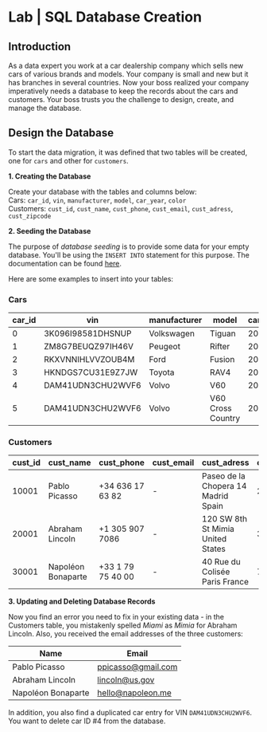 # Lab | SQL Database Creation

## Introduction
As a data expert you work at a car dealership company which sells new cars of various brands and models. 
Your company is small and new but it has branches in several countries. 
Now your boss realized your company imperatively needs a database to keep the records about the cars and customers.
Your boss trusts you the challenge to design, create, and manage the database.

## Design the Database
To start the data migration, it was defined that two tables will be created, one for  `cars` and other for `customers`.

**1. Creating the Database** 

Create your database with the tables and columns below:  
Cars: `car_id`, `vin`, `manufacturer`, `model`, `car_year`, `color`  
Customers: `cust_id`, `cust_name`, `cust_phone`, `cust_email`, `cust_adress`, `cust_zipcode`

**2. Seeding the Database** 

The purpose of *database seeding* is to provide some data for your empty database.
You'll be using the `INSERT INTO` statement for this purpose. The documentation can be found [here](https://www.postgresql.org/docs/12/sql-insert.html).

Here are some examples to insert into your tables:

### Cars

| car_id | vin | manufacturer | model | car_year | color |
| --- | --- | --- | --- | --- | --- |
| 0 | 3K096I98581DHSNUP | Volkswagen | Tiguan | 2019 | Blue |
| 1 | ZM8G7BEUQZ97IH46V | Peugeot | Rifter | 2019 | Red |
| 2 | RKXVNNIHLVVZOUB4M | Ford | Fusion | 2018 | White |
| 3 | HKNDGS7CU31E9Z7JW | Toyota | RAV4 | 2018 | Silver |
| 4 | DAM41UDN3CHU2WVF6 | Volvo | V60 | 2019 | Gray |
| 5 | DAM41UDN3CHU2WVF6 | Volvo | V60 Cross Country | 2019 | Gray |

### Customers

| cust_id | cust_name | cust_phone | cust_email | cust_adress | cust_zipcode |
| --- | --- | --- | --- | --- | --- |
| 10001 | Pablo Picasso | +34 636 17 63 82 | - | Paseo de la Chopera 14 Madrid Spain | 28045 |
| 20001 | Abraham Lincoln | +1 305 907 7086 | - | 120 SW 8th St Mimia United States | 33130 |
| 30001 | Napoléon Bonaparte | +33 1 79 75 40 00 | - | 40 Rue du Colisée Paris France | 75008 |


**3. Updating and Deleting Database Records**  

Now you find an error you need to fix in your existing data - in the Customers table, you mistakenly spelled *Miami* as *Mimia* for Abraham Lincoln. Also, you received the email addresses of the three customers:

| Name | Email |
| --- | ---|
| Pablo Picasso | ppicasso@gmail.com |
| Abraham Lincoln | lincoln@us.gov |
| Napoléon Bonaparte | hello@napoleon.me |

In addition, you also find a duplicated car entry for VIN `DAM41UDN3CHU2WVF6`.  
You want to delete car ID #4 from the database. 